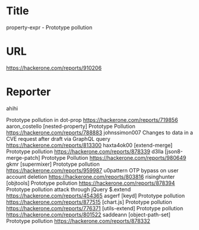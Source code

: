 # Title
property-expr - Prototype pollution
# URL 
https://hackerone.com/reports/910206
# Reporter 
ahihi

Prototype pollution in dot-prop
https://hackerone.com/reports/719856
aaron_costello
[nested-property] Prototype Pollution
https://hackerone.com/reports/788883
johnssimon007
Changes to data in a CVE request after draft via GraphQL query
https://hackerone.com/reports/813300
haxta4ok00
[extend-merge] Prototype pollution
https://hackerone.com/reports/878339
d3lla
[json8-merge-patch] Prototype Pollution
https://hackerone.com/reports/980649
gkmr
[supermixer] Prototype pollution
https://hackerone.com/reports/959987
u0pattern
OTP bypass on user account deletion
https://hackerone.com/reports/803816
risinghunter
[objtools] Prototype pollution
https://hackerone.com/reports/878394
Prototype pollution attack through jQuery $.extend
https://hackerone.com/reports/454365
asgerf
[keyd] Prototype pollution
https://hackerone.com/reports/877515
[chart.js] Prototype pollution
https://hackerone.com/reports/776371
[utils-extend] Prototype pollution 
https://hackerone.com/reports/801522
saddeann
[object-path-set] Prototype pollution
https://hackerone.com/reports/878332
